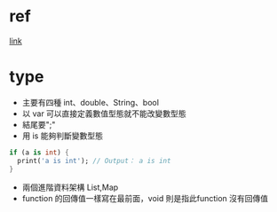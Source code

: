 # ref
[link](https://ithelp.ithome.com.tw/articles/10215198)

# type
- 主要有四種 int、double、String、bool
- 以 var 可以直接定義數值型態就不能改變數型態
- 結尾要";"
- 用 is 能夠判斷變數型態
```dart
if (a is int) {
  print('a is int'); // Output： a is int
}
```
- 兩個進階資料架構 List,Map
- function 的回傳值一樣寫在最前面，void 則是指此function 沒有回傳值